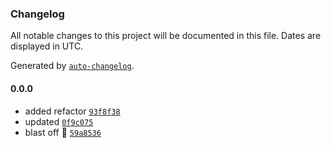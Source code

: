 ### Changelog

All notable changes to this project will be documented in this file. Dates are displayed in UTC.

Generated by [`auto-changelog`](https://github.com/CookPete/auto-changelog).

#### 0.0.0

- added refactor [`93f8f38`](https://github.com/xotomicro/xotomicro-front-event-service/commit/93f8f3891abb6eb44140b5cfd389f4513b0f6de2)
- updated [`0f9c075`](https://github.com/xotomicro/xotomicro-front-event-service/commit/0f9c075a5c4b15023dcbb0cbe2fde8957e54c823)
- blast off 🚀 [`59a8536`](https://github.com/xotomicro/xotomicro-front-event-service/commit/59a85363156ddab9baf1f11a534103097ed6bb13)

